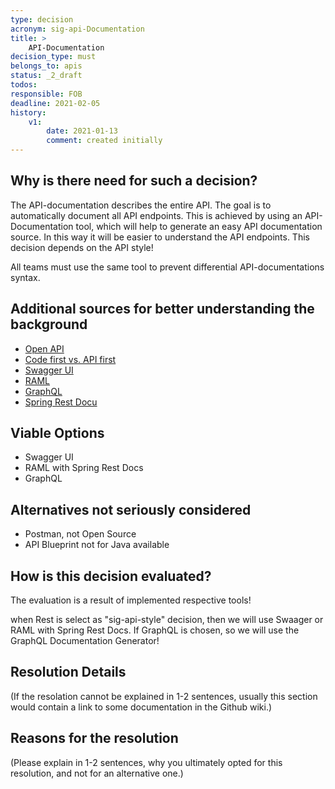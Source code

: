 ```yaml
---
type: decision
acronym: sig-api-Documentation 
title: >
    API-Documentation
decision_type: must
belongs_to: apis
status: _2_draft
todos:
responsible: FOB
deadline: 2021-02-05
history:
    v1:
        date: 2021-01-13
        comment: created initially
---
```


## Why is there need for such a decision?
The API-documentation describes the entire
API. The goal is to automatically document all API endpoints. This is achieved by using an API-Documentation tool, which will help to generate an easy API documentation source.
In this way it will be easier to understand the API endpoints. This decision depends on the API style!

All teams must use the same tool to prevent differential API-documentations syntax.

## Additional sources for better understanding the background

* [Open API](https://entwickler.de/online/development/einstieg-in-openapi-v3-579830417.html)
* [Code first vs. API first](https://apisyouwonthate.com/blog/api-design-first-vs-code-first)
* [Swagger UI](https://swagger.io/tools/swagger-ui/)
* [RAML](https://raml.org/)
* [GraphQL](https://nordicapis.com/graphql-documentation-generators-explorers-and-tools/)
* [Spring Rest Docu](https://spring.io/projects/spring-restdocs)

## Viable Options

* Swagger UI
* RAML with Spring Rest Docs
* GraphQL

## Alternatives not seriously considered

* Postman, not Open Source
* API Blueprint not for Java available 

## How is this decision evaluated?

The evaluation is a result of implemented respective tools!

when Rest is select as "sig-api-style" decision, then we will use Swaager or RAML with Spring Rest Docs. If GraphQL is chosen, so we will use the GraphQL Documentation Generator!
 
## Resolution Details

(If the resolation cannot be explained in 1-2 sentences, usually this section would contain a link to some
documentation in the Github wiki.)


## Reasons for the resolution

(Please explain in 1-2 sentences, why you ultimately opted for this resolution, and not for an alternative one.)

